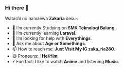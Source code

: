 ### Hi there 👋

Watashi no namaewa **Zakaria** desu~

- 🔭 I’m currently Studying on **SMK Teknologi Balung**.
- 🌱 I’m currently learning **Laravel**.
- 🤔 I’m looking for help with **Everythings**.
- 💬 Ask me about **Age or Somethings**.
- 📫 How to reach me: **Just Visit My IG zaka_ria280**.
- 😄 Pronouns: I **He/Him**.
- ⚡ Fun fact: I like to watch **Anime** and listening **Music**.
